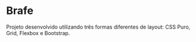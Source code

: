 # Brafe

Projeto desenvolvido utilizando três formas diferentes de layout: CSS Puro, Grid, Flexbox e Bootstrap.
